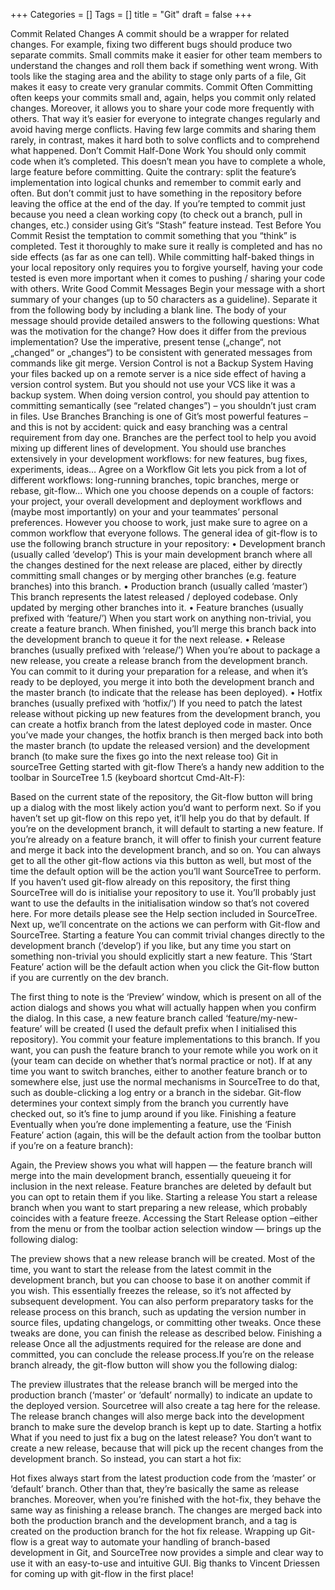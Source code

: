 +++
Categories = []
Tags = []
title = "Git"
draft = false
+++

Commit Related Changes
A commit should be a wrapper for related changes. For example, fixing two different bugs should produce two separate commits. Small commits make it easier for other team members to understand the changes and roll them back if something went wrong. With tools like the staging area and the ability to stage only parts of a file, Git makes it easy to create very granular commits.
Commit Often
Committing often keeps your commits small and, again, helps you commit only related changes. Moreover, it allows you to share your code more frequently with others. That way it’s easier for everyone to integrate changes regularly and avoid having merge conflicts. Having few large commits and sharing them rarely, in contrast, makes it hard both to solve conflicts and to comprehend what happened.
Don’t Commit Half-Done Work
You should only commit code when it’s completed. This doesn’t mean you have to complete a whole, large feature before committing. Quite the contrary: split the feature’s implementation into logical chunks and remember to commit early and often. But don’t commit just to have something in the repository before leaving the office at the end of the day. If you’re tempted to commit just because you need a clean working copy (to check out a branch, pull in changes, etc.) consider using Git’s “Stash” feature instead.
Test Before You Commit
Resist the temptation to commit something that you “think” is completed. Test it thoroughly to make sure it really is completed and has no side effects (as far as one can tell). While committing half-baked things in your local repository only requires you to forgive yourself, having your code tested is even more important when it comes to pushing / sharing your code with others.
Write Good Commit Messages
Begin your message with a short summary of your changes (up to 50 characters as a guideline). Separate it from the following body by including a blank line. The body of your message should provide detailed answers to the following questions: What was the motivation for the change? How does it differ from the previous implementation? Use the imperative, present tense („change“, not „changed“ or „changes“) to be consistent with generated messages from commands like git merge.
Version Control is not a Backup System
Having your files backed up on a remote server is a nice side effect of having a version control system. But you should not use your VCS like it was a backup system. When doing version control, you should pay attention to committing semantically (see “related changes”) – you shouldn’t just cram in files.
Use Branches
Branching is one of Git’s most powerful features – and this is not by accident: quick and easy branching was a central requirement from day one. Branches are the perfect tool to help you avoid mixing up different lines of development. You should use branches extensively in your development workflows: for new features, bug fixes, experiments, ideas…
Agree on a Workflow
Git lets you pick from a lot of different workflows: long-running branches, topic branches, merge or rebase, git-flow… Which one you choose depends on a couple of factors: your project, your overall development and deployment workflows and (maybe most importantly) on your and your teammates’ personal preferences. However you choose to work, just make sure to agree on a common workflow that everyone follows.
The general idea of git-flow is to use the following branch structure in your repository:
•	Development branch (usually called ‘develop’)
This is your main development branch where all the changes destined for the next release are placed, either by directly committing small changes or by merging other branches (e.g. feature branches) into this branch.
•	Production branch (usually called ‘master’)
This branch represents the latest released / deployed codebase. Only updated by merging other branches into it.
•	Feature branches (usually prefixed with ‘feature/’)
When you start work on anything non-trivial, you create a feature branch. When finished, you’ll merge this branch back into the development branch to queue it for the next release.
•	Release branches (usually prefixed with ‘release/’)
When you’re about to package a new release, you create a release branch from the development branch. You can commit to it during your preparation for a release, and when it’s ready to be deployed, you merge it into both the development branch and the master branch (to indicate that the release has been deployed).
•	Hotfix branches (usually prefixed with ‘hotfix/’)
If you need to patch the latest release without picking up new features from the development branch, you can create a hotfix branch from the latest deployed code in master. Once you’ve made your changes, the hotfix branch is then merged back into both the master branch (to update the released version) and the development branch (to make sure the fixes go into the next release too)
Git in sourceTree
Getting started with git-flow
There’s a handy new addition to the toolbar in SourceTree 1.5 (keyboard shortcut Cmd-Alt-F):

Based on the current state of the repository, the Git-flow button will bring up a dialog with the most likely action you’d want to perform next. So if you haven’t set up git-flow on this repo yet, it’ll help you do that by default. If you’re on the development branch, it will default to starting a new feature. If you’re already on a feature branch, it will offer to finish your current feature and merge it back into the development branch, and so on. You can always get to all the other git-flow actions via this button as well, but most of the time the default option will be the action you’ll want SourceTree to perform.
If you haven’t used git-flow already on this repository, the first thing SourceTree will do is initialise your repository to use it. You’ll probably just want to use the defaults in the initialisation window so that’s not covered here. For more details please see the Help section included in SourceTree. Next up, we’ll concentrate on the actions we can perform with Git-flow and SourceTree.
Starting a feature
You can commit trivial changes directly to the development branch (‘develop’) if you like, but any time you start on something non-trivial you should explicitly start a new feature. This ‘Start Feature’ action will be the default action when you click the Git-flow button if you are currently on the dev branch.

The first thing to note is the ‘Preview’ window, which is present on all of the action dialogs and shows you what will actually happen when you confirm the dialog. In this case, a new feature branch called ‘feature/my-new-feature’ will be created (I used the default prefix when I initialised this repository). You commit your feature implementations to this branch. If you want, you can push the feature branch to your remote while you work on it (your team can decide on whether that’s normal practice or not).
If at any time you want to switch branches, either to another feature branch or to somewhere else, just use the normal mechanisms in SourceTree to do that, such as double-clicking a log entry or a branch in the sidebar. Git-flow determines your context simply from the branch you currently have checked out, so it’s fine to jump around if you like.
Finishing a feature
Eventually when you’re done implementing a feature, use the ‘Finish Feature’ action (again, this will be the default action from the toolbar button if you’re on a feature branch):

Again, the Preview shows you what will happen — the feature branch will merge into the main development branch, essentially queueing it for inclusion in the next release. Feature branches are deleted by default but you can opt to retain them if you like.
Starting a release
You start a release branch when you want to start preparing a new release, which probably coincides with a feature freeze. Accessing the Start Release option –either from the menu or from the toolbar action selection window — brings up the following dialog:

The preview shows that a new release branch will be created. Most of the time, you want to start the release from the latest commit in the development branch, but you can choose to base it on another commit if you wish. This essentially freezes the release, so it’s not affected by subsequent development. You can also perform preparatory tasks for the release process on this branch, such as updating the version number in source files, updating changelogs, or committing other tweaks. Once these tweaks are done, you can finish the release as described below.
Finishing a release
Once all the adjustments required for the release are done and committed, you can conclude the release process.If you’re on the release branch already, the git-flow button will show you the following dialog:

The preview illustrates that the release branch will be merged into the production branch (‘master’ or ‘default’ normally) to indicate an update to the deployed version. Sourcetree will also create a tag here for the release. The release branch changes will also merge back into the development branch to make sure the develop branch is kept up to date.
Starting a hotfix
What if you need to just fix a bug on the latest release? You don’t want to create a new release, because that will pick up the recent changes from the development branch. So instead, you can start a hot fix:

Hot fixes always start from the latest production code from the ‘master’ or ‘default’ branch. Other than that, they’re basically the same as release branches. Moreover, when you’re finished with the hot-fix, they behave the same way as finishing a release branch. The changes are merged back into both the production branch and the development branch, and a tag is created on the production branch for the hot fix release.
Wrapping up
Git-flow is a great way to automate your handling of branch-based development in Git, and SourceTree now provides a simple and clear way to use it with an easy-to-use and intuitive GUI. Big thanks to Vincent Driessen for coming up with git-flow in the first place!
